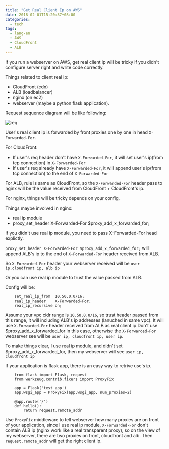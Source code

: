 ```yaml
---
title: "Get Real Client Ip on AWS"
date: 2018-02-01T15:20:37+08:00
categories:
  - tech
tags:
  - lang-en
  - AWS
  - CloudFront
  - ALB
---
```



If you run a webserver on AWS, get real client ip will be tricky if you didn't configure server right and write code correctly.

Things related to client real ip:

- CloudFront (cdn)
- ALB (loadbalancer)
- nginx (on ec2)
- webserver (maybe a python flask application).

Request sequence diagram will be like following:

![req](/posts/images/cf-alb-nginx.png)


User's real client ip is forwarded by front proxies one by one in head `X-Forwarded-For`.

For CloudFront:

- If user's req header don't  have `X-Forwarded-For`, it will set user's ip(from tcp connection) in `X-Forwarded-For` 
- If user's req already have `X-Forwarded-For`, it will append user's ip(from tcp connection) to the end of `X-Forwarded-For`


For ALB, rule is same as CloudFront, so the `X-Forwarded-For` header pass to nginx will be the value received from CloudFront + CloudFront's ip.


For nginx, things will be tricky depends on your config.

Things maybe involved in nginx:

- real ip module
- proxy_set_header X-Forwarded-For $proxy_add_x_forwarded_for;

If you didn't use real ip module, you need to pass X-Forwarded-For head explictly.

`proxy_set_header X-Forwarded-For $proxy_add_x_forwarded_for;` will append ALB's ip to the end of `X-Forwarded-For` header received from ALB.

So `X-Forwarded-For` header your webserver received will be `user ip,cloudfront ip, alb ip`

Or you can use real ip module to trust the value passed from ALB.

Config will be:

        set_real_ip_from  10.50.0.0/16;
        real_ip_header    X-Forwarded-For;
        real_ip_recursive on;

Assume your vpc cidr range is `10.50.0.0/16`, so trust header passed from this range, it will including ALB's ip addresses (lanuched in same vpc). It will use `X-Forwarded-For` header received from ALB as real client ip.Don't use $proxy_add_x_forwarded_for in this case, otherwise the `X-Forwarded-For` webserver see will be `user ip, cloudfront ip, user ip`.

To make things clear, I use real ip module, and didn't set $proxy_add_x_forwarded_for, then my webserver will see `user ip, cloudfront ip`

If your application is flask app, there is an easy way to retrive use's ip.

        from flask import Flask, request
        from werkzeug.contrib.fixers import ProxyFix

        app = Flask('test_app')
        app.wsgi_app = ProxyFix(app.wsgi_app, num_proxies=2)

        @app.route('/')
        def hello():
            return request.remote_addr


Use `ProxyFix` middleware to tell webserver how many proxies are on front of your application, since I use real ip module, `X-Forwarded-For` don't contain ALB ip (nginx work like a real transparent proxy), so on the view of my webserver, there are two proxies on front, cloudfront and alb. Then `request.remote_addr` will get the right client ip.
